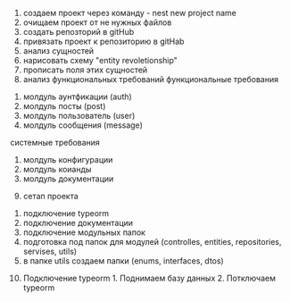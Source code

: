 1) создаем проект через команду - nest new project name
2) очищаем проект от не нужных файлов
3) создать репозторий в gitHub
4) привязать проект к репозиторию в gitHab
5) анализ сущностей 
6) нарисовать схему "entity revoletionship"
7) прописать поля этих сущностей 
8) анализ функциональных требований
 функциональные требования
  1. молдуль аунтфикации (auth)
  2. молдуль посты (post)
  3. молдуль пользователь (user)
  4. молдуль сообщения (message)

 системные требования
  1. молдуль конфигурации
  2. молдуль коианды
  3. молдуль документации

9) сетап проекта
  1. подключение typeorm
  2. подключение документации
  3. подключение модульных папок
  4. подготовка под папок для модулей (controlles, entities, repositories, servises, utils)
  5. в папке utils создаем папки (enums, interfaces, dtos)

  10) Подключение typeorm 
     1. Поднимаем базу данных
     2. Потключаем typeorm